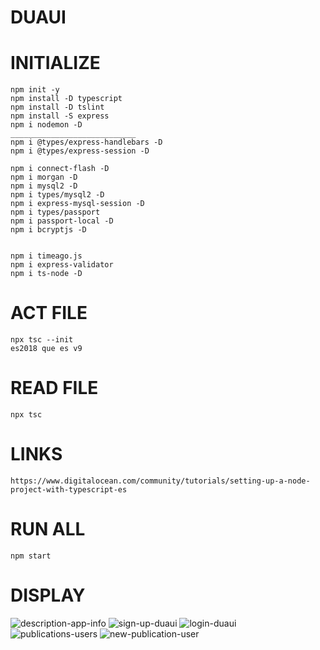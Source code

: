 # DUAUI

# INITIALIZE
    npm init -y
    npm install -D typescript
    npm install -D tslint
    npm install -S express
    npm i nodemon -D
    ____________________________
    npm i @types/express-handlebars -D 
    npm i @types/express-session -D

    npm i connect-flash -D
    npm i morgan -D 
    npm i mysql2 -D
    npm i types/mysql2 -D
    npm i express-mysql-session -D
    npm i types/passport
    npm i passport-local -D
    npm i bcryptjs -D
    

    npm i timeago.js 
    npm i express-validator
    npm i ts-node -D

# ACT FILE
    npx tsc --init
    es2018 que es v9


# READ FILE
    npx tsc

# LINKS
    https://www.digitalocean.com/community/tutorials/setting-up-a-node-project-with-typescript-es

# RUN ALL
    npm start
# DISPLAY
![description-app-info](https://user-images.githubusercontent.com/69361351/147205046-37dbd5dd-10a0-4dd7-8341-f7ccace0b52c.png)
![sign-up-duaui](https://user-images.githubusercontent.com/69361351/147205087-20d1e2b5-534f-4c56-bee4-3065ddf4d545.png)
![login-duaui](https://user-images.githubusercontent.com/69361351/147205098-c1cd49ac-c9cc-43d4-9655-a11d8b4e66cf.png)
![publications-users](https://user-images.githubusercontent.com/69361351/147205112-d8398dc9-9fba-4bae-bc2c-a1745a86c081.png)
![new-publication-user](https://user-images.githubusercontent.com/69361351/147205125-88b7df4e-f5d9-4b86-acee-d0eb1c3b2e03.png)

